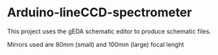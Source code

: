 # Arduino-lineCCD-spectrometer

This project uses the gEDA schematic editor to produce schematic
files.


Mirrors used are 80mm (small) and 100mm (large) focal lenght
